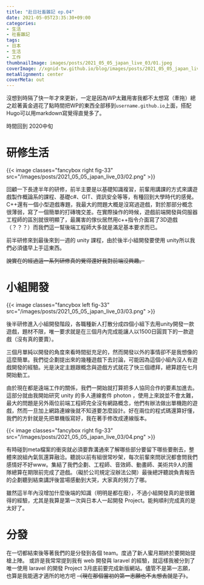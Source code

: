 ```yaml
---
title: "赴日社畜雜記 ep.04"
date: 2021-05-05T23:35:30+09:00
categories:
- 生活
- 社畜雜記
tags:
- 日本
- 生活
- 工作
thumbnailImage: images/posts/2021_05_05_japan_live_03/01.jpeg
coverImage: //xgnid-tw.github.io/blog/images/posts/2021_05_05_japan_live_03/01.jpeg
metaAlignment: center
coverMeta: out
---
```

沒想到時隔了快一年才來更新，一定是因為WP太難用害我都不太想寫（牽拖）總之趁著黃金週花了點時間把WP的東西全部移到`username.github.io`上面，搭配Hugo可以用markdown寫覺得直覺多了。

時間回到 2020中旬
<!--more-->

# 研修生活

{{< image classes="fancybox right fig-33" src="/images/posts/2021_05_05_japan_live_03/02.png" >}}

回顧一下長達半年的研修，前半主要是以基礎知識複習，前輩用講課的方式來講遊戲製作概論系的課程、基礎c#、GIT、資訊安全等等，有種回到大學時代的感覺。C++還有一個小型遊戲專題，我最大的問題大概是沒寫過遊戲，對於那部分概念很薄弱，寫了一個簡單的打磚塊交差。在實際操作的時候，遊戲前端開發與伺服器工程師的區別就很明顯了，最厲害的傢伙居然用c++指令介面寫了3D遊戲（？？？）而我們這一幫後端工程師大多就是滿足基本要求而已。

前半研修來到最後來到一週的 unity 課程，由於後半小組開發要使用 unity所以我們必須儘早上手這東西。

~~說實在的經過這一系列研修真的覺得還好我對前端沒興趣。~~

# 小組開發

{{< image classes="fancybox left fig-33" src="/images/posts/2021_05_05_japan_live_03/03.png" >}}

後半研修進入小組開發階段，各職種新人打散分成四個小組下去用unity開發一款遊戲，題材不限，唯一要求就是在三個月內完成能讓人以1500日圓買下的一款遊戲（沒有真的要賣）。

三個月單純以開發的角度來看時間挺充足的，然而開發以外的事情卻不是我想像的這麼簡單。我們從企劃提出來的幾種遊戲下去討論，可能因為這個小組內沒人有遊戲開發的經驗。光是決定主題跟概念與遊戲方式就花了快三個禮拜，總算趕在七月開始動工。

由於現在都是遠端工作的關係，我們一開始就打算把多人協同合作的要素加進去。這部分就由我開始研究 unity 的多人連線套件 photon ，使用上來說並不會太難，最大的問題是另外兩位前端工程師完全沒有網路概念，他們有辦法做出單機跑的遊戲，然而一旦加上網路連線後就不知道要怎麼設計。好在兩位的程式碼還算好懂，我們的方針就是先把單機版寫好，我在著手修改成連線版本。

{{< image classes="fancybox right fig-33" src="/images/posts/2021_05_05_japan_live_03/04.png" >}}

有時碰到meta檔案的衝突就必須要靠溝通來了解哪些部分要留下哪些要刪去，整體來說組內氣氛還算融洽。聽說以前有組很常吵架，每次前輩來問狀況都會問我們感情好不好www。集結了我們企劃、工程師、音效師、動畫師、美術共9人的團隊總算在期限前完成了遊戲。（礙於公司規定沒辦法公開）最後總評聽說負責報告的企劃聽到結束講評後當場感動到大哭，大家真的努力了哪。

雖然這半年內沒增加什麼後端的知識（明明是都在廢），不過小組開發真的是很難得的經驗，尤其是我算是第一次與日本人一起開發 Project。能夠順利完成真的是太好了。

# 分發

在一切都結束後等著我們的是分發到各個 team。度過了新人蜜月期終於要開始提槍上陣。 或許是我常常提到我有 web 開發與 laravel 的經驗，就這樣我被分到了唯一使用 laravel 的開發 Project 3月底前要完成新版網站。儘管不是第一志願，也算是我能適才適所的地方吧 ~~（現在那個當初的第一志願也不太想去就是了）~~。